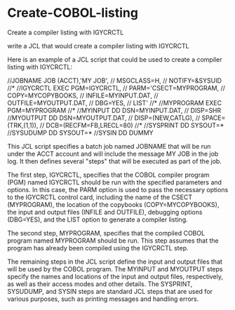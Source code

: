 # Create-COBOL-listing
Create a compiler listing with IGYCRCTL

write a JCL that would create a compiler listing with IGYCRCTL


Here is an example of a JCL script that could be used to create a compiler listing with IGYCRCTL:

 
//JOBNAME JOB (ACCT),'MY JOB',
//       MSGCLASS=H,
//       NOTIFY=&SYSUID
//*
//IGYCRCTL EXEC PGM=IGYCRCTL,
//       PARM='CSECT=MYPROGRAM,
//             COPY=MYCOPYBOOKS,
//             INFILE=MYINPUT.DAT,
//             OUTFILE=MYOUTPUT.DAT,
//             DBG=YES,
//             LIST'
//*
//MYPROGRAM EXEC PGM=MYPROGRAM
//*
//MYINPUT  DD DSN=MYINPUT.DAT,
//       DISP=SHR
//MYOUTPUT DD DSN=MYOUTPUT.DAT,
//       DISP=(NEW,CATLG),
//       SPACE=(TRK,(1,1)),
//       DCB=(RECFM=FB,LRECL=80)
//*
//SYSPRINT DD SYSOUT=*
//SYSUDUMP DD SYSOUT=*
//SYSIN    DD DUMMY



This JCL script specifies a batch job named JOBNAME that will be run under the ACCT account and will include the message MY JOB in the job log. It then defines several "steps" that will be executed as part of the job.

The first step, IGYCRCTL, specifies that the COBOL compiler program (PGM) named IGYCRCTL should be run with the specified parameters and options. In this case, the PARM option is used to pass the necessary options to the IGYCRCTL control card, including the name of the CSECT (MYPROGRAM), the location of the copybooks (COPY=MYCOPYBOOKS), the input and output files (INFILE and OUTFILE), debugging options (DBG=YES), and the LIST option to generate a compiler listing.

The second step, MYPROGRAM, specifies that the compiled COBOL program named MYPROGRAM should be run. This step assumes that the program has already been compiled using the IGYCRCTL step.

The remaining steps in the JCL script define the input and output files that will be used by the COBOL program. The MYINPUT and MYOUTPUT steps specify the names and locations of the input and output files, respectively, as well as their access modes and other details. The SYSPRINT, SYSUDUMP, and SYSIN steps are standard JCL steps that are used for various purposes, such as printing messages and handling errors.
